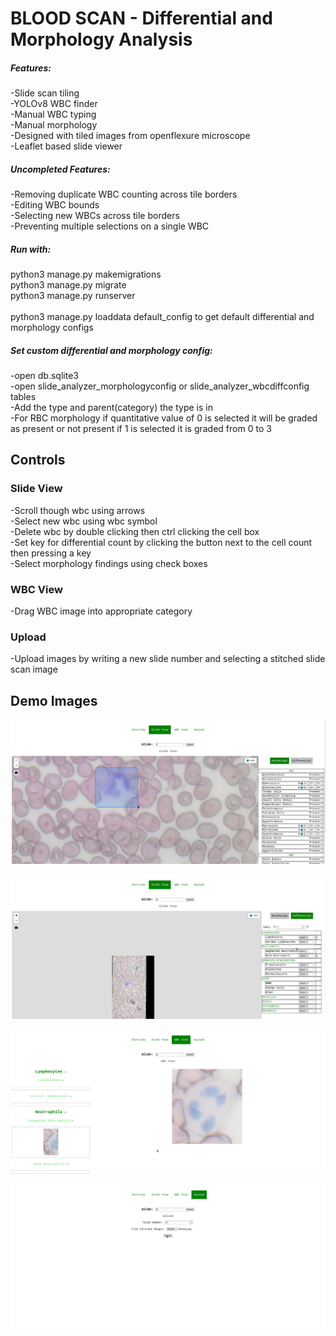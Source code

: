 # BLOOD SCAN - Differential and Morphology Analysis

##### Features:
-Slide scan tiling \
-YOLOv8 WBC finder \
-Manual WBC typing \
-Manual morphology \
-Designed with tiled images from openflexure microscope \
-Leaflet based slide viewer

##### Uncompleted Features:
-Removing duplicate WBC counting across tile borders \
-Editing WBC bounds \
-Selecting new WBCs across tile borders \
-Preventing multiple selections on a single WBC

##### Run with:
python3 manage.py makemigrations \
python3 manage.py migrate \
python3 manage.py runserver \
\
python3 manage.py loaddata default_config to get default differential and morphology configs

##### Set custom differential and morphology config:
-open db.sqlite3 \
-open slide_analyzer_morphologyconfig or slide_analyzer_wbcdiffconfig tables \
-Add the type and parent(category) the type is in \
-For RBC morphology if quantitative value of 0 is selected it will be graded as present or not present if 1 is selected it is graded from 0 to 3

## Controls
### Slide View
-Scroll though wbc using arrows \
-Select new wbc using wbc symbol \
-Delete wbc by double clicking then ctrl clicking the cell box \
-Set key for differential count by clicking the button next to the cell count then pressing a key \
-Select morphology findings using check boxes
### WBC View
-Drag WBC image into appropriate category
### Upload
-Upload images by writing a new slide number and selecting a stitched slide scan image

## Demo Images
![Model](demo_images/01.png)

![Model](demo_images/02.png)

![Model](demo_images/03.png)

![Model](demo_images/04.png)
